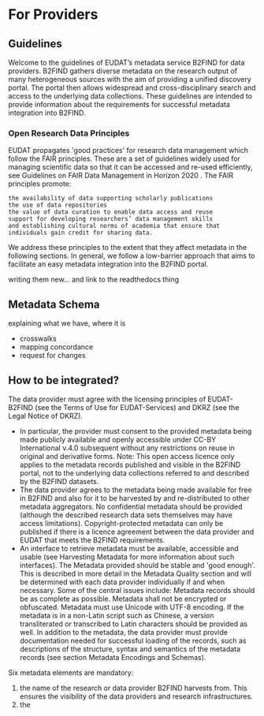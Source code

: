# For Providers

## Guidelines
Welcome to the guidelines of EUDAT’s metadata service B2FIND for data providers. B2FIND gathers diverse metadata on the research output of many heterogeneous sources with the aim of providing a unified discovery portal. The portal then allows widespread and cross-disciplinary search and access to the underlying data collections. These guidelines are intended to provide information about the requirements for successful metadata integration into B2FIND.

### Open Research Data Principles
EUDAT propagates 'good practices' for research data management which follow the FAIR principles. These are a set of guidelines widely used for managing scientific data so that it can be accessed and re-used efficiently, see Guidelines on FAIR Data Management in Horizon 2020 . The FAIR principles promote:

    the availability of data supporting scholarly publications
    the use of data repositories
    the value of data curation to enable data access and reuse
    support for developing researchers’ data management skills
    and establishing cultural norms of academia that ensure that individuals gain credit for sharing data.

We address these principles to the extent that they affect metadata in the following sections. In general, we follow a low-barrier approach that aims to facilitate an easy metadata integration into the B2FIND portal.

writing them new... and link to the readthedocs thing

## Metadata Schema
explaining what we have, where it is
- crosswalks
- mapping concordance
- request for changes

## How to be integrated?
The data provider must agree with the licensing principles of EUDAT-B2FIND (see the Terms of Use for EUDAT-Services) and DKRZ (see the Legal Notice of DKRZ).
- In particular, the provider must consent to the provided metadata being made publicly available and openly accessible under CC-BY International v.4.0 subsequent without any restrictions on reuse in original and derivative forms. Note: This open access licence only applies to the metadata records published and visible in the B2FIND portal, not to the underlying data collections referred to and described by the B2FIND datasets.
- The data provider agrees to the metadata being made available for free in B2FIND and also for it to be harvested by and re-distributed to other metadata aggregators. No confidential metadata should be provided (although the described research data sets themselves may have access limitations). Copyright-protected metadata can only be published if there is a licence agreement between the data provider and EUDAT that meets the B2FIND requirements.
- An interface to retrieve metadata must be available, accessible and usable (see Harvesting Metadata for more information about such interfaces).
The Metadata provided should be stable and 'good enough'. This is described in more detail in the Metadata Quality section and will be determined with each data provider individually if and when necessary. Some of the central issues include:
    Metadata records should be as complete as possible.
    Metadata shall not be encrypted or obfuscated.
    Metadata must use Unicode with UTF-8 encoding. If the metadata is in a non-Latin script such as Chinese, a version transliterated or transcribed to Latin characters should be provided as well.
    In addition to the metadata, the data provider must provide documentation needed for successful loading of the records, such as descriptions of the structure, syntax and semantics of the metadata records (see section Metadata Encodings and Schemas).

Six metadata elements are mandatory:
1. the name of the research <Community> or data provider B2FIND harvests from. This ensures the visibility of the data providers and research infrastructures.
2. the <Title> of the data set, i.e. a unique and unambiguous name or heading by which the referred resource is known (avoid referencing two different data collections by same title).
3. at least one <Identifier>, which has two roles: to identify the described resource, and to facilitate a persistent link to the research data set itself, which should be available on the web. If the identifier is not persistent (actionable/resolvable), an HTTP URI of the described resource must be provided as well. The URI should be as persistent as reasonably achievable.
4. the research <Discipline(s)> the metadata adhere to (chosen from b2find_disciplines.yml). This list is under constant revision, so missing disciplines can be added.
5. <Publisher> and 
6. <PublicationYear>


## Training
link training materials if it exists

